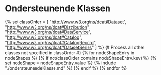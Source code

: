 # Ondersteunende Klassen

{% set classOrder = [
  "http://www.w3.org/ns/dcat#Dataset",
  "http://www.w3.org/ns/dcat#Distribution",
  "http://www.w3.org/ns/dcat#DataService",
  "http://www.w3.org/ns/dcat#Catalog",
  "http://www.w3.org/ns/dcat#CatalogRecord",
  "http://www.w3.org/ns/dcat#DatasetSeries"
] %}
{# Process all other classes not specified in classOrder #}
{% for nodeShapeEntry in nodeShapes %}
{% if not(classOrder contains nodeShapeEntry.key) %}
{% set nodeShape = nodeShapeEntry.value %}
{% include "./ondersteunendeKlasse.md" %}
{% endif %}
{% endfor %}
